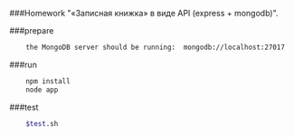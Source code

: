 ###Homework "«Записная книжка» в виде API (express + mongodb)".

###prepare
```bash
    the MongoDB server should be running:  mongodb://localhost:27017
```

###run
```bash
    npm install
    node app
```

###test
```bash
    $test.sh
```


